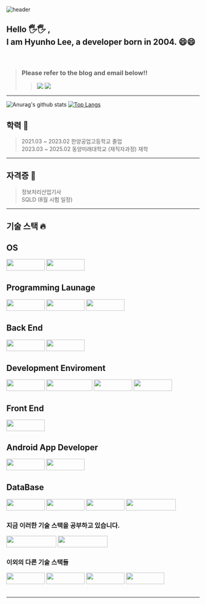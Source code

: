 ![header](https://capsule-render.vercel.app/api?type=waving&color=3864c3&height=200&section=header&text=Lee%20Hyun%20Ho&fontColor=ffffff&animation=fadeIn&fontSize=90)

<div align="left">
  <h2>Hello 🖐🖐 , <br>I am Hyunho Lee, a developer born in 2004. 😄😄</h2>
</div>

<br>

> ### Please refer to the blog and email below!!
>> <img src="https://img.shields.io/badge/Gmail-EA4335?style=flat&logo=Gmail&logoColor=white" />
>> <a href="https://hyunho1lee.tistory.com/"><img src="https://img.shields.io/badge/Tistory-000000?style=flat&logo=Tistory&logoColor=white" /></a>
<hr>

![Anurag's github stats](https://github-readme-stats.vercel.app/api?username=hyunho4532&show_icons=true&theme=tokyonight)
[![Top Langs](https://github-readme-stats.vercel.app/api/top-langs/?username=hyunho4532&langs_count=10&layout=compact&theme=dark)](https://github.com/hyunho4532)

<div align="left">
  <h2>학력 🏫 </h3>
</div>

> 2021.03 ~ 2023.02 한양공업고등학교 졸업 <br>
> 2023.03 ~ 2025.02 동양미래대학교 (재직자과정) 재학

<hr>

<div align="left">
  <h2>자격증 📝</h2>
</div>

> 정보처리산업기사<br>
> SQLD (8월 시험 일정)

<hr>

<div align="left">
  <h2>기술 스택 🔥</h2>
  
  <h2>OS</h2>
  <img src="https://img.shields.io/badge/Windows-0078D6?style=flat&logo=Windows&logoColor=white" width=100 height=30 />
  <img src="https://img.shields.io/badge/Linux-FCC624?style=flat&logo=Linux&logoColor=black" width=100 height=30 />
  
  <h2>Programming Launage</h2>
  <img src="https://img.shields.io/badge/Kotlin-7F52FF?style=flat&logo=Kotlin&logoColor=white" width=100 height=30 />
  <img src="https://img.shields.io/badge/Python-3776AB?style=flat&logo=Python&logoColor=white" width=100 height=30 />
  <img src="https://img.shields.io/badge/Dart-0175C2?style=flat&logo=Dart&logoColor=white" width=100 height=30 />
  
  <h2>Back End</h2> 
  <img src="https://img.shields.io/badge/Spring-6DB33F?style=flat&logo=Spring&logoColor=white" width=100 height=30 />
  <img src="https://img.shields.io/badge/Django-092E20?style=flat&logo=Django&logoColor=white" width=100 height=30 />
  

  <h2>Development Enviroment</h2>
  <img src="https://img.shields.io/badge/Docker-2496ED?style=flat&logo=Docker&logoColor=white" width=100 height=30 />
  <img src="https://img.shields.io/badge/Postman-FF6C37?style=flat&logo=Postman&logoColor=white" width=120 height=30 />
  <img src="https://img.shields.io/badge/NGINX-009639?style=flat&logo=NGINX&logoColor=white" width=100 height=30 />
  <img src="https://img.shields.io/badge/Firebase-FFCA28?style=flat&logo=Firebase&logoColor=white" width=100 height=30 />
  
  <h2>Front End</h3>
  <img src="https://img.shields.io/badge/React-61DAFB?style=flat&logo=React&logoColor=white" width=100 height=30 />
  
  <h2>Android App Developer</h2>
  <img src="https://img.shields.io/badge/Android-3DDC84?style=flat&logo=Android&logoColor=white" width=100 height=30 />
  <img src="https://img.shields.io/badge/Flutter-02569B?style=flat&logo=Flutter&logoColor=white" width=100 height=30 />

  <h2>DataBase</h2>
  <img src="https://img.shields.io/badge/MongoDB-47A248?style=flat&logo=MongoDB&logoColor=white" width=100 height=30 />
  <img src="https://img.shields.io/badge/Oracle-F80000?style=flat&logo=Oracle&logoColor=white" width=100 height=30 />
  <img src="https://img.shields.io/badge/MySQL-4479A1?style=flat&logo=MySQL&logoColor=white" width=100 height=30 />
  <img src="https://img.shields.io/badge/PostgreSQL-4169E1?style=flat&logo=PostgreSQL&logoColor=white" width=130 height=30 />
</div>

<div>
  <h3>지금 이러한 기술 스택을 공부하고 있습니다.</h3>
  <img src="https://img.shields.io/badge/TypeScript-3178C6?style=flat&logo=TypeScript&logoColor=white" width=130 height=30 />
  <img src="https://img.shields.io/badge/WebPack-8DD6F9?style=flat&logo=WebPack&logoColor=white" width=130 height=30 />
</div>

<div align="left">
  <h3>이외의 다른 기술 스택들</h3>
  <img src="https://img.shields.io/badge/ReactiveX-B7178C?style=flat&logo=ReactiveX&logoColor=white" width=100 height=30 />
  <img src="https://img.shields.io/badge/Unity-FFFFFF?style=flat&logo=Unity&logoColor=black" width=100 height=30 />
  <img src="https://img.shields.io/badge/Compose-4285F4?style=flat&logo=Jetpack Compose&logoColor=black" width=100 height=30 />
  <img src="https://img.shields.io/badge/Vue.js-4FC08D?style=flat&logo=Vue.js&logoColor=black" width=100 height=30 />
</div>﻿

<hr>
